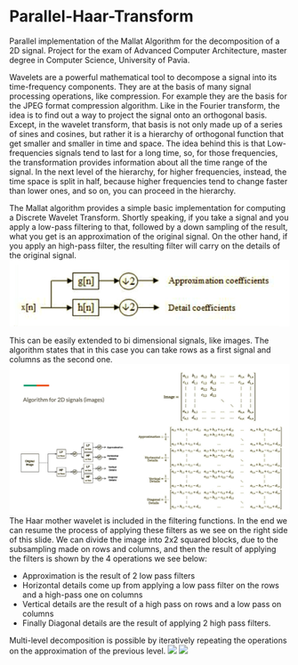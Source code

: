 # Parallel-Haar-Transform
Parallel implementation of the Mallat Algorithm for the decomposition of a 2D signal. Project for the exam of Advanced Computer Architecture, master degree in Computer Science, University of Pavia.


Wavelets are a powerful mathematical tool to decompose a signal into its time-frequency components. They are at the basis of many signal processing operations, like compression. For example they are the basis for the JPEG format compression algorithm.
Like in the Fourier transform, the idea is to find out a way to project the signal onto an orthogonal basis. Except, in the wavelet transform, that basis is not only made up of a series of sines and cosines, but rather it is a hierarchy of orthogonal function that get smaller and smaller in time and space. The idea behind this is that Low-frequencies signals tend to last for a long time, so, for those frequencies, the transformation provides information about all the time range of the signal. In the next level of the hierarchy, for higher frequencies, instead, the time space is split in half, because higher frequencies tend to change faster than lower ones, and so on, you can proceed in the hierarchy.

The Mallat algorithm provides a simple basic implementation for computing a Discrete Wavelet Transform. 
Shortly speaking, if you take a signal and you apply a low-pass filtering to that, followed by a down sampling of the result, what you get is an approximation of the original signal. On the other hand, if you apply an high-pass filter, the resulting filter will carry on the details of the original signal.
<img src="results/1d-signal-decomposition-scheme.png">

This can be easily extended to bi dimensional signals, like images. The algorithm states that in this case you can take rows as a first signal and columns as the second one.
<img src="results/2d-signal-decomposition-scheme.png">
The Haar mother wavelet is included in the filtering functions. In the end we can resume the process of applying these filters as we see on the right side of this slide. We can divide the image into 2x2 squared blocks, due to the subsampling made on rows and columns, and then the result of applying the filters is shown by the 4 operations we see below:
- Approximation is the result of 2 low pass filters
- Horizontal details come up from applying a low pass filter on the rows and a high-pass one on columns
- Vertical details are the result of a high pass on rows and a low pass on columns
- Finally Diagonal details are the result of applying 2 high pass filters.

Multi-level decomposition is possible by iteratively repeating the operations on the approximation of the previous level.
<img src="results/merged_multilevel_1.png">
<img src="results/merged_multilevel_2.png">


